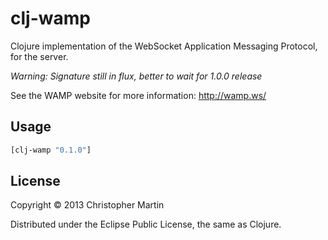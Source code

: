 # clj-wamp

Clojure implementation of the WebSocket Application Messaging Protocol,
for the server.

*Warning: Signature still in flux, better to wait for 1.0.0 release*

See the WAMP website for more information:
http://wamp.ws/

## Usage

```clojure
[clj-wamp "0.1.0"]
```

## License

Copyright © 2013 Christopher Martin

Distributed under the Eclipse Public License, the same as Clojure.
